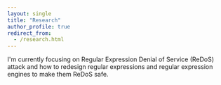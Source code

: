 ```yaml
---
layout: single
title: "Research"
author_profile: true
redirect_from: 
  - /research.html
---
```


I'm currently focusing on Regular Expression Denial of Service (ReDoS) attack and how to redesign regular expressions and regular expression engines to make them ReDoS safe.

